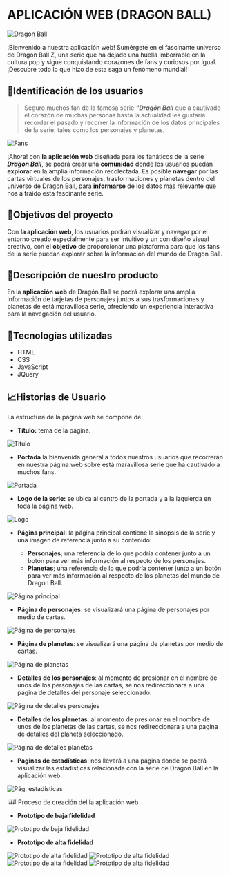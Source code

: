 # APLICACIÓN WEB (DRAGON BALL)

![Dragón Ball](./assets/img/Aplicación%20web.png "APLICACIÓN WEB")

¡Bienvenido a nuestra aplicación web! Sumérgete en el fascinante universo de Dragon Ball Z, una serie que ha dejado una huella imborrable en la cultura pop y sigue conquistando corazones de fans y curiosos por igual. ¡Descubre todo lo que hizo de esta saga un fenómeno mundial!

## 🔎Identificación de los usuarios
>Seguro muchos fan de la famosa serie ***"Dragón Ball*** que a cautivado el corazón de muchas personas hasta la actualidad les gustaría recordar el pasado y recorrer la información de los datos principales de la serie, tales como los personajes y planetas.

![Fans](./assets/img/dragon-ball-fans.jpg "fans")

¡Ahora! con **la aplicación web** diseñada para los fanáticos de la serie ***Dragon Ball***, se podrá crear una **comunidad** donde los usuarios puedan **explorar** en la amplia información recolectada. Es posible **navegar** por las cartas virtuales de los personajes, trasformaciones y planetas dentro del universo de Dragon Ball, para **informarse** de los datos más relevante que nos a traído esta fascinante serie.

## 📌Objetivos del proyecto 

Con **la aplicación web**, los usuarios podrán visualizar y navegar por el entorno creado especialmente para ser intuitivo y un con diseño visual creativo, con el **objetivo** de proporcionar una plataforma para que los fans de la serie puedan explorar sobre la información del mundo de Dragon Ball.

## 📝Descripción de nuestro producto 

En la **aplicación web** de Dragón Ball se podrá explorar una amplia información de tarjetas de personajes juntos a sus trasformaciones y planetas de está maravillosa serie, ofreciendo un experiencia interactiva para la navegación del usuario.

## 🧩Tecnologías utilizadas 
- HTML
- CSS
- JavaScript
- JQuery

## 📈Historias de Usuario

La estructura de la página web se compone de:

- **Título:** tema de la página.

![Titulo](./assets/img/titulo.png "")

- **Portada** la bienvenida general a todos nuestros usuarios que recorrerán en nuestra página web sobre está maravillosa serie que ha cautivado a muchos fans.

![Portada](./assets/img/Aplicación%20web.png "bienvenida")

- **Logo de la serie:** se ubica al centro de la portada y a la izquierda en toda la página web.

![Logo](./assets/img/logo.png "Logo")

- **Página principal:** la página principal contiene la sinopsis de la serie y una imagen de referencia junto a su contenido:

    - **Personajes**; una referencia de lo que podría contener junto a un botón para ver más información al respecto de los personajes.
    - **Planetas**; una referencia de lo que podría contener junto a un botón para ver más información al respecto de los planetas del mundo de Dragon Ball.

![Página principal](./assets/img/pag%20principal.png "pág. principal")

- **Página de personajes**: se visualizará una página de personajes por medio de cartas.

![Página de personajes](./assets/img/personajes.png "pág. de personajes")

- **Página de planetas**: se visualizará una página de planetas por medio de cartas.

![Página de planetas](./assets/img/planetas.png "pág. de planetas")

- **Detalles de los personajes**:  al momento de presionar en el nombre de unos de los personajes de las cartas, se nos redireccionara a una pagina de detalles del personaje seleccionado.

![Página de detalles personajes](./assets/img/detalles%20perosnajes.png "pág. de detalles de personajes")

- **Detalles de los planetas**:  al momento de presionar en el nombre de unos de los planetas de las cartas, se nos redireccionara a una pagina de detalles del planeta seleccionado.

![Página de detalles planetas](./assets/img/detalles%20planeta.png "pág. de detalles planetas")

- **Paginas de estadísticas**: nos llevará a una página donde se podrá visualizar las estadísticas relacionada con la serie de Dragon Ball en la aplicación web.

![Pág. estadísticas](./assets/img/estadisticas%20.png "pág. estadísticas")

l## Proceso de creación del la aplicación web
- **Prototipo de baja fidelidad**

![Prototipo de baja fidelidad](./assets/img/baja.jpeg "baja fidelidad")

- **Prototipo de alta fidelidad**

![Prototipo de alta fidelidad](./img/1.jpeg "alta fidelidad")
![Prototipo de alta fidelidad](./img/2.jpeg "alta fidelidad")
![Prototipo de alta fidelidad](./img/3.jpeg "alta fidelidad")
![Prototipo de alta fidelidad](./img/4.jpeg "alta fidelidad")
